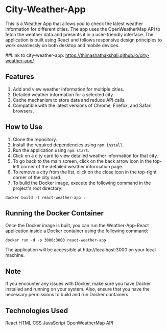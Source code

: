 # City-Weather-App

This is a Weather App that allows you to check the latest weather information for different cities. The app uses the OpenWeatherMap API to fetch the weather data and presents it in a user-friendly interface. The application is built using React and follows responsive design principles to work seamlessly on both desktop and mobile devices.

##Link to city-weather-app:
https://thimashathakshali.github.io/city-weather-app/

## Features

1. Add and view weather information for multiple cities.
2. Detailed weather information for a selected city.
3. Cache mechanism to store data and reduce API calls.
4. Compatible with the latest versions of Chrome, Firefox, and Safari browsers.

## How to Use

1. Clone the repository.
2. Install the required dependencies using `npm install`.
3. Run the application using `npm start`.
4. Click on a city card to view detailed weather information for that city.
5. To go back to the main screen, click on the back arrow icon in the top-left corner of the detailed weather information page.
6. To remove a city from the list, click on the close icon in the top-right corner of the city card.
7. To build the Docker image, execute the following command in the project's root directory:

`docker build -t react-weather-app .`

## Running the Docker Container

Once the Docker image is built, you can run the Weather-App-React application inside a Docker container using the following command:

`docker run -d -p 3000:3000 react-weather-app`

The application will be accessible at http://localhost:3000 on your local machine.

## Note

If you encounter any issues with Docker, make sure you have Docker installed and running on your system. Also, ensure that you have the necessary permissions to build and run Docker containers.

## Technologies Used

React
HTML
CSS
JavaScript
OpenWeatherMap API



